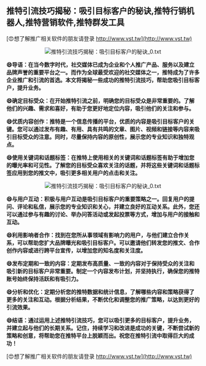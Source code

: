 ## **推特引流技巧揭秘：吸引目标客户的秘诀,推特行销机器人,推特营销软件,推特群发工具**

[😍想了解推广相关软件的朋友请登录 http://www.vst.tw](http://www.vst.tw)

 <center><img src="https://vst.tw/MP4/tuiguang/png/3.png" alt="推特引流技巧揭秘：吸引目标客户的秘诀_0.txt"></center>

**😄导语：在当今数字时代，社交媒体已成为企业和个人推广产品、服务以及建立品牌声誉的重要平台之一。而作为全球最受欢迎的社交媒体之一，推特成为了许多企业推广和引流的首选。本文将揭秘一些成功的推特引流技巧，帮助您吸引目标客户，提升业务。**

**😄确定目标受众：在开始推特引流之前，明确您的目标受众是非常重要的。了解他们的兴趣、需求和喜好，有助于您更好地定位内容，吸引他们的关注和参与。**

**😄优质内容创作：推特是一个信息传播的平台，优质的内容是吸引目标客户的关键。您可以通过发布有趣、有用、具有共鸣的文章、图片、视频和链接等内容来吸引目标受众的注意。同时，尽量保持内容的原创性，展示您的专业知识和独特观点。**

**😄使用关键词和话题标签：在推特上使用相关的关键词和话题标签有助于增加您的曝光率和可见性。了解您的目标受众喜欢关注的话题，并将这些关键词和话题标签应用到您的推文中，吸引更多相关用户的点击和关注。**

 <center><img src="https://vst.tw/MP4/tuiguang/png/4.png" alt="推特引流技巧揭秘：吸引目标客户的秘诀_0.txt"></center>

**😄与用户互动：积极与用户互动是吸引目标客户的重要策略之一。回复用户的提问、评论和私信，展示您的专业知识和关心，并建立良好的互动关系。此外，您还可以通过参与有趣的讨论、举办问答活动或发起投票等方式，增加与用户的接触和互动。**

**😄利用影响者合作：找到在您所从事领域有影响力的用户，与他们建立合作关系，可以帮助您扩大品牌曝光和吸引目标客户。可以邀请他们转发您的推文、合作创作内容或进行跨平台宣传，以增加您的知名度和关注度。**

**😄发布定期和一致的内容：定期发布高质量、一致的内容对于保持受众的关注和吸引新的目标客户非常重要。制定一个内容发布计划，并坚持执行，确保您的推特账号始终保持活跃和有吸引力。**

**😄分析和优化：定期分析您的推特数据和统计信息，了解哪些内容和策略获得了更多的关注和互动。根据分析结果，不断优化和调整您的推广策略，以达到更好的引流效果。**

**😄结语：通过运用上述推特引流技巧，您可以吸引更多的目标客户，提升业务，并建立起与他们的长期关系。记住，持续学习和改进是成功的关键，不断尝试新的策略和创意，将帮助您在推特平台上脱颖而出。祝您在推特引流中取得巨大的成功！**

[😍想了解推广相关软件的朋友请登录 http://www.vst.tw](http://www.vst.tw)



